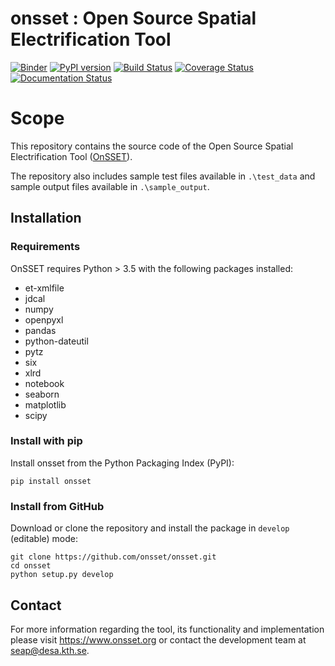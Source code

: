 onsset : Open Source Spatial Electrification Tool
=================================================

[![Binder](https://mybinder.org/badge_logo.svg)](https://mybinder.org/v2/gh/Somalia-Electrification-Platform/onsset/online-binder-version)
[![PyPI version](https://badge.fury.io/py/onsset.svg)](https://badge.fury.io/py/onsset)
[![Build Status](https://travis-ci.com/OnSSET/onsset.svg?branch=master)](https://travis-ci.com/OnSSET/onsset)
[![Coverage Status](https://coveralls.io/repos/github/OnSSET/onsset/badge.svg?branch=master)](https://coveralls.io/github/OnSSET/onsset?branch=master)
[![Documentation Status](https://readthedocs.org/projects/onsset/badge/?version=latest)](https://onsset.readthedocs.io/en/latest/?badge=latest)

# Scope

This repository contains the source code of the Open Source Spatial Electrification Tool
([OnSSET](http://www.onsset.org/)).


The repository also includes sample test files available in ```.\test_data```
and sample output files available in ```.\sample_output```.

## Installation

### Requirements

OnSSET requires Python > 3.5 with the following packages installed:
- et-xmlfile
- jdcal
- numpy
- openpyxl
- pandas
- python-dateutil
- pytz
- six
- xlrd
- notebook
- seaborn
- matplotlib
- scipy

### Install with pip

Install onsset from the Python Packaging Index (PyPI):

```
pip install onsset
```

### Install from GitHub

Download or clone the repository and install the package in `develop`
(editable) mode:

```
git clone https://github.com/onsset/onsset.git
cd onsset
python setup.py develop
```

## Contact
For more information regarding the tool, its functionality and implementation
please visit https://www.onsset.org or contact the development team
at seap@desa.kth.se.
